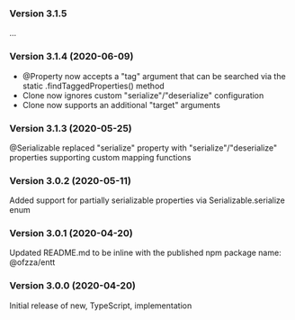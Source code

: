 ### Version 3.1.5

...

### Version 3.1.4 (2020-06-09)

- @Property now accepts a "tag" argument that can be searched via the static .findTaggedProperties() method
- Clone now ignores custom "serialize"/"deserialize" configuration
- Clone now supports an additional "target" arguments

### Version 3.1.3 (2020-05-25)

@Serializable replaced "serialize" property with "serialize"/"deserialize" properties supporting custom mapping functions

### Version 3.0.2 (2020-05-11)

Added support for partially serializable properties via Serializable.serialize enum

### Version 3.0.1 (2020-04-20)

Updated README.md to be inline with the published npm package name: @ofzza/entt

### Version 3.0.0 (2020-04-20)

Initial release of new, TypeScript, implementation
